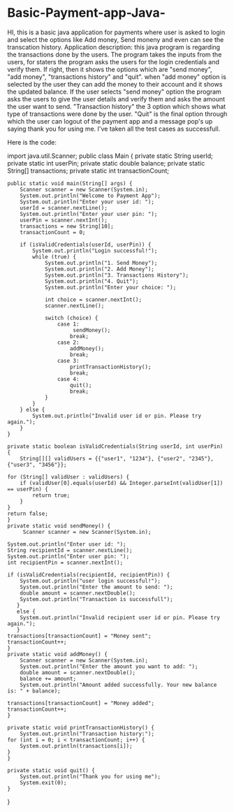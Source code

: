 # Basic-Payment-app-Java-
HI, this is a basic java application for payments where user is asked to login and select the options like Add money, Send moneny and even can see the transcation history.
Application description:
this java program is regarding the transactions done by the users. The program takes the inputs from the users, for staters the program asks the users for the login credentials and verify them. If right, then it shows the options which are "send money", "add money", "transactions history" and "quit". when "add money" option is selected by the user they can add the money to their account and it shows the updated balance. If the user selects "send money" option the program asks the users to give the user details and verify them and asks the amount the user want to send. "Transaction history" the 3 option which shows what type of transactions were done by the user. "Quit" is the final option through which the user can logout of the payment app and a message pop's up saying thank you for using me. I've taken all the test cases as successfull. 


Here is the code:

import java.util.Scanner;
public class Main {
    private static String userId;
    private static int userPin;
    private static double balance;
    private static String[] transactions;
    private static int transactionCount;

    public static void main(String[] args) {
        Scanner scanner = new Scanner(System.in);
        System.out.println("Welcome to Payment App");
        System.out.println("Enter your user id: ");
        userId = scanner.nextLine();
        System.out.println("Enter your user pin: ");
        userPin = scanner.nextInt();
        transactions = new String[10];
        transactionCount = 0;

        if (isValidCredentials(userId, userPin)) {
            System.out.println("Login successful!");
            while (true) {
                System.out.println("1. Send Money");
                System.out.println("2. Add Money");
                System.out.println("3. Transactions History");
                System.out.println("4. Quit");
                System.out.println("Enter your choice: ");

                int choice = scanner.nextInt();
                scanner.nextLine();

                switch (choice) {
                    case 1:
                         sendMoney();
                        break;
                    case 2:
                        addMoney();
                        break;
                    case 3:
                        printTransactionHistory();
                        break;
                    case 4:
                        quit();
                        break;
                }
            }
        } else {
            System.out.println("Invalid user id or pin. Please try again.");
        }
    }

    private static boolean isValidCredentials(String userId, int userPin) {
        String[][] validUsers = {{"user1", "1234"}, {"user2", "2345"}, {"user3", "3456"}};

    for (String[] validUser : validUsers) {
        if (validUser[0].equals(userId) && Integer.parseInt(validUser[1]) == userPin) {
            return true;
        }
    }
    return false;
    }
    private static void sendMoney() {
         Scanner scanner = new Scanner(System.in);
   
    System.out.println("Enter user id: ");
    String recipientId = scanner.nextLine();
    System.out.println("Enter user pin: ");
    int recipientPin = scanner.nextInt();
   
    if (isValidCredentials(recipientId, recipientPin)) {
        System.out.println("user login successful!");
        System.out.println("Enter the amount to send: ");
        double amount = scanner.nextDouble();
        System.out.println("Transaction is successfull");
       }
       else {
        System.out.println("Invalid recipient user id or pin. Please try again.");
       }
    transactions[transactionCount] = "Money sent";
    transactionCount++;
    }
    private static void addMoney() {
        Scanner scanner = new Scanner(System.in);
        System.out.println("Enter the amount you want to add: ");
        double amount = scanner.nextDouble();
        balance += amount;
        System.out.println("Amount added successfully. Your new balance is: " + balance);
    
    transactions[transactionCount] = "Money added";
    transactionCount++;
    }

    private static void printTransactionHistory() {
        System.out.println("Transaction history:");
    for (int i = 0; i < transactionCount; i++) {
        System.out.println(transactions[i]);
    }
    }

    private static void quit() {
        System.out.println("Thank you for using me");
        System.exit(0);
    }
}
